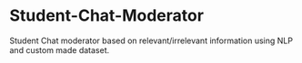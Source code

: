 # Student-Chat-Moderator
Student Chat moderator based on relevant/irrelevant information using NLP and custom made dataset.
